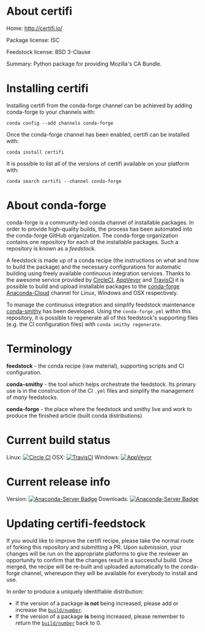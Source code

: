 About certifi
=============

Home: http://certifi.io/

Package license: ISC

Feedstock license: BSD 3-Clause

Summary: Python package for providing Mozilla's CA Bundle.



Installing certifi
==================

Installing certifi from the conda-forge channel can be achieved by adding conda-forge to your channels with:

```
conda config --add channels conda-forge
```

Once the conda-forge channel has been enabled, certifi can be installed with:

```
conda install certifi
```

It is possible to list all of the versions of certifi available on your platform with:

```
conda search certifi --channel conda-forge
```


About conda-forge
=================

conda-forge is a community-led conda channel of installable packages.
In order to provide high-quality builds, the process has been automated into the
conda-forge GitHub organization. The conda-forge organization contains one repository 
for each of the installable packages. Such a repository is known as a *feedstock*.

A feedstock is made up of a conda recipe (the instructions on what and how to build
the package) and the necessary configurations for automatic building using freely
available continuous integration services. Thanks to the awesome service provided by
[CircleCI](https://circleci.com/), [AppVeyor](http://www.appveyor.com/)
and [TravisCI](https://travis-ci.org/) it is possible to build and upload installable
packages to the [conda-forge](https://anaconda.org/conda-forge)
[Anaconda-Cloud](http://docs.anaconda.org/) channel for Linux, Windows and OSX respectively.

To manage the continuous integration and simplify feedstock maintenance
[conda-smithy](http://github.com/conda-forge/conda-smithy) has been developed.
Using the ``conda-forge.yml`` within this repository, it is possible to regenerate all of
this feedstock's supporting files (e.g. the CI configuration files) with ``conda smithy regenerate``.


Terminology
===========

**feedstock** - the conda recipe (raw material), supporting scripts and CI configuration.

**conda-smithy** - the tool which helps orchestrate the feedstock.
                   Its primary use is in the construction of the CI ``.yml`` files
                   and simplify the management of *many* feedstocks.

**conda-forge** - the place where the feedstock and smithy live and work to
                  produce the finished article (built conda distributions)

Current build status
====================

Linux: [![Circle CI](https://circleci.com/gh/conda-forge/certifi-feedstock.svg?style=svg)](https://circleci.com/gh/conda-forge/certifi-feedstock)
OSX: [![TravisCI](https://travis-ci.org/conda-forge/certifi-feedstock.svg?branch=master)](https://travis-ci.org/conda-forge/certifi-feedstock) 
Windows: [![AppVeyor](https://ci.appveyor.com/api/projects/status/github/conda-forge/certifi-feedstock?svg=True)](https://ci.appveyor.com/project/conda-forge/certifi-feedstock/branch/master)

Current release info
====================
Version: [![Anaconda-Server Badge](https://anaconda.org/conda-forge/certifi/badges/version.svg)](https://anaconda.org/conda-forge/certifi)
Downloads: [![Anaconda-Server Badge](https://anaconda.org/conda-forge/certifi/badges/downloads.svg)](https://anaconda.org/conda-forge/certifi)


Updating certifi-feedstock
==========================

If you would like to improve the certifi recipe, please take the normal
route of forking this repository and submitting a PR. Upon submission, your changes will
be run on the appropriate platforms to give the reviewer an opportunity to confirm that the
changes result in a successful build. Once merged, the recipe will be re-built and uploaded
automatically to the conda-forge channel, whereupon they will be available for everybody to
install and use.

In order to produce a uniquely identifiable distribution:
 * If the version of a package **is not** being increased, please add or increase
   the [``build/number``](http://conda.pydata.org/docs/building/meta-yaml.html#build-number-and-string). 
 * If the version of a package **is** being increased, please remember to return
   the [``build/number``](http://conda.pydata.org/docs/building/meta-yaml.html#build-number-and-string)
   back to 0.
